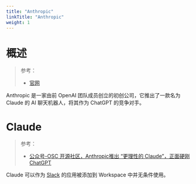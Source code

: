 ```yaml
---
title: "Anthropic"
linkTitle: "Anthropic"
weight: 1
---
```


# 概述

> 参考：
>
> - [官网](https://www.anthropic.com/)

Anthropic 是一家由前 OpenAI 团队成员创立的初创公司，它推出了一款名为 Claude 的 AI 聊天机器人，将其作为 ChatGPT 的竞争对手。

# Claude

> 参考：
> - [公众号-OSC 开源社区，Anthropic推出 “更理性的 Claude”，正面硬刚ChatGPT](https://mp.weixin.qq.com/s/7YJ7B6JTV7U1gXeLOiZsLw)

Claude 可以作为 [Slack](/docs/实用工具/即时通信/Slack.md) 的应用被添加到 Workspace 中并无条件使用。